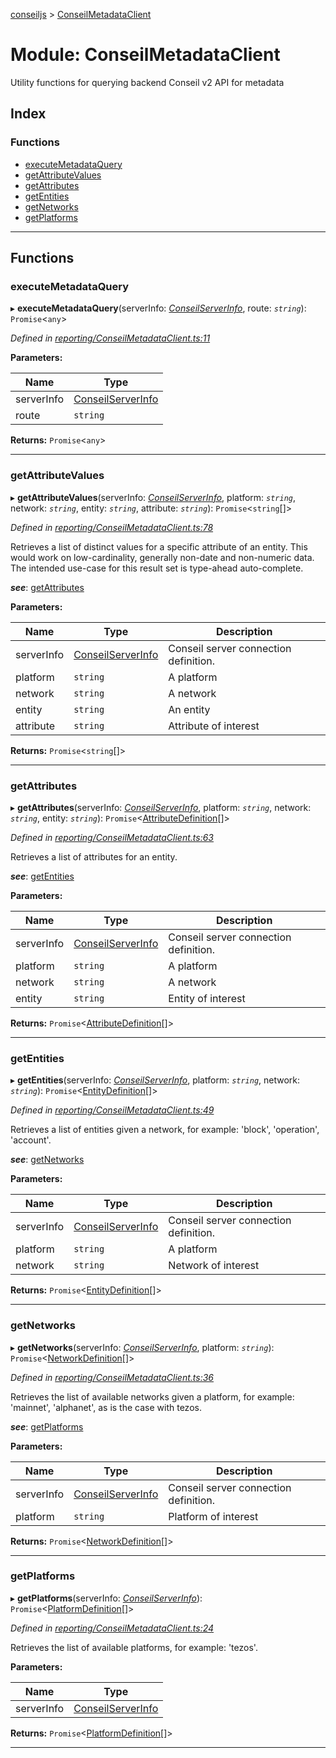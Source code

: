 [conseiljs](../README.md) > [ConseilMetadataClient](../modules/conseilmetadataclient.md)

# Module: ConseilMetadataClient

Utility functions for querying backend Conseil v2 API for metadata

## Index

### Functions

* [executeMetadataQuery](conseilmetadataclient.md#executemetadataquery)
* [getAttributeValues](conseilmetadataclient.md#getattributevalues)
* [getAttributes](conseilmetadataclient.md#getattributes)
* [getEntities](conseilmetadataclient.md#getentities)
* [getNetworks](conseilmetadataclient.md#getnetworks)
* [getPlatforms](conseilmetadataclient.md#getplatforms)

---

## Functions

<a id="executemetadataquery"></a>

###  executeMetadataQuery

▸ **executeMetadataQuery**(serverInfo: *[ConseilServerInfo](../interfaces/conseilserverinfo.md)*, route: *`string`*): `Promise`<`any`>

*Defined in [reporting/ConseilMetadataClient.ts:11](https://github.com/Cryptonomic/ConseilJS/blob/b4f6349/src/reporting/ConseilMetadataClient.ts#L11)*

**Parameters:**

| Name | Type |
| ------ | ------ |
| serverInfo | [ConseilServerInfo](../interfaces/conseilserverinfo.md) |
| route | `string` |

**Returns:** `Promise`<`any`>

___
<a id="getattributevalues"></a>

###  getAttributeValues

▸ **getAttributeValues**(serverInfo: *[ConseilServerInfo](../interfaces/conseilserverinfo.md)*, platform: *`string`*, network: *`string`*, entity: *`string`*, attribute: *`string`*): `Promise`<`string`[]>

*Defined in [reporting/ConseilMetadataClient.ts:78](https://github.com/Cryptonomic/ConseilJS/blob/b4f6349/src/reporting/ConseilMetadataClient.ts#L78)*

Retrieves a list of distinct values for a specific attribute of an entity. This would work on low-cardinality, generally non-date and non-numeric data. The intended use-case for this result set is type-ahead auto-complete.

*__see__*: [getAttributes](conseilmetadataclient.md#getattributes)

**Parameters:**

| Name | Type | Description |
| ------ | ------ | ------ |
| serverInfo | [ConseilServerInfo](../interfaces/conseilserverinfo.md) |  Conseil server connection definition. |
| platform | `string` |  A platform |
| network | `string` |  A network |
| entity | `string` |  An entity |
| attribute | `string` |  Attribute of interest |

**Returns:** `Promise`<`string`[]>

___
<a id="getattributes"></a>

###  getAttributes

▸ **getAttributes**(serverInfo: *[ConseilServerInfo](../interfaces/conseilserverinfo.md)*, platform: *`string`*, network: *`string`*, entity: *`string`*): `Promise`<[AttributeDefinition](../interfaces/attributedefinition.md)[]>

*Defined in [reporting/ConseilMetadataClient.ts:63](https://github.com/Cryptonomic/ConseilJS/blob/b4f6349/src/reporting/ConseilMetadataClient.ts#L63)*

Retrieves a list of attributes for an entity.

*__see__*: [getEntities](conseilmetadataclient.md#getentities)

**Parameters:**

| Name | Type | Description |
| ------ | ------ | ------ |
| serverInfo | [ConseilServerInfo](../interfaces/conseilserverinfo.md) |  Conseil server connection definition. |
| platform | `string` |  A platform |
| network | `string` |  A network |
| entity | `string` |  Entity of interest |

**Returns:** `Promise`<[AttributeDefinition](../interfaces/attributedefinition.md)[]>

___
<a id="getentities"></a>

###  getEntities

▸ **getEntities**(serverInfo: *[ConseilServerInfo](../interfaces/conseilserverinfo.md)*, platform: *`string`*, network: *`string`*): `Promise`<[EntityDefinition](../interfaces/entitydefinition.md)[]>

*Defined in [reporting/ConseilMetadataClient.ts:49](https://github.com/Cryptonomic/ConseilJS/blob/b4f6349/src/reporting/ConseilMetadataClient.ts#L49)*

Retrieves a list of entities given a network, for example: 'block', 'operation', 'account'.

*__see__*: [getNetworks](conseilmetadataclient.md#getnetworks)

**Parameters:**

| Name | Type | Description |
| ------ | ------ | ------ |
| serverInfo | [ConseilServerInfo](../interfaces/conseilserverinfo.md) |  Conseil server connection definition. |
| platform | `string` |  A platform |
| network | `string` |  Network of interest |

**Returns:** `Promise`<[EntityDefinition](../interfaces/entitydefinition.md)[]>

___
<a id="getnetworks"></a>

###  getNetworks

▸ **getNetworks**(serverInfo: *[ConseilServerInfo](../interfaces/conseilserverinfo.md)*, platform: *`string`*): `Promise`<[NetworkDefinition](../interfaces/networkdefinition.md)[]>

*Defined in [reporting/ConseilMetadataClient.ts:36](https://github.com/Cryptonomic/ConseilJS/blob/b4f6349/src/reporting/ConseilMetadataClient.ts#L36)*

Retrieves the list of available networks given a platform, for example: 'mainnet', 'alphanet', as is the case with tezos.

*__see__*: [getPlatforms](conseilmetadataclient.md#getplatforms)

**Parameters:**

| Name | Type | Description |
| ------ | ------ | ------ |
| serverInfo | [ConseilServerInfo](../interfaces/conseilserverinfo.md) |  Conseil server connection definition. |
| platform | `string` |  Platform of interest |

**Returns:** `Promise`<[NetworkDefinition](../interfaces/networkdefinition.md)[]>

___
<a id="getplatforms"></a>

###  getPlatforms

▸ **getPlatforms**(serverInfo: *[ConseilServerInfo](../interfaces/conseilserverinfo.md)*): `Promise`<[PlatformDefinition](../interfaces/platformdefinition.md)[]>

*Defined in [reporting/ConseilMetadataClient.ts:24](https://github.com/Cryptonomic/ConseilJS/blob/b4f6349/src/reporting/ConseilMetadataClient.ts#L24)*

Retrieves the list of available platforms, for example: 'tezos'.

**Parameters:**

| Name | Type |
| ------ | ------ |
| serverInfo | [ConseilServerInfo](../interfaces/conseilserverinfo.md) |

**Returns:** `Promise`<[PlatformDefinition](../interfaces/platformdefinition.md)[]>

___

